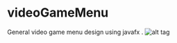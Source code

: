 # videoGameMenu

General video game menu design using javafx .
![alt tag](http://i.imgur.com/vTvrSwB.png?1)
